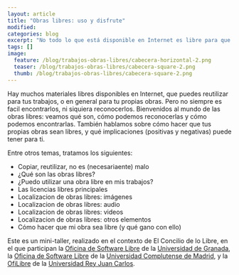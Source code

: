 ```yaml
---
layout: article
title: "Obras libres: uso y disfrute"
modified:
categories: blog
excerpt: "No todo lo que está disponible en Internet es libre para que lo usemos, pero si lo sabes buscar, hay mucho que sí: las obras libres. En este tipo de obras, el autor te ha dado dado permiso para que puedas usarlas y reutlizarlas sin problemas."
tags: []
image:
  feature: /blog/trabajos-obras-libres/cabecera-horizontal-2.png
  teaser: /blog/trabajos-obras-libres/cabecera-square-2.png
  thumb: /blog/trabajos-obras-libres/cabecera-square-2.png
---
```


Hay muchos materiales libres disponibles en Internet, que puedes reutilizar para tus trabajos, o en general para tu propias obras. Pero no siempre es facil encontrarlos, ni siquiera reconocerlos. Bienvenidos al mundo de las obras libres: veamos qué son, cómo podemos reconocerlas y cómo podemos encontrarlas. También hablamos sobre cómo hacer que tus propias obras sean libres, y qué implicaciones (positivas y negativas) puede tener para ti.

Entre otros temas, tratamos los siguientes:

* Copiar, reutilizar, no es (necesariaente) malo
* ¿Qué son las obras libres?
* ¿Puedo utilizar una obra libre en mis trabajos?
* Las licencias libres principales
* Localizacion de obras libres: imágenes
* Localizacion de obras libres: audio
* Localizacion de obras libres: videos
* Localizacion de obras libres: otros elementos
* Cómo hacer que mi obra sea libre (y qué gano con ello)

Este es un mini-taller, realizado en el contexto de El Concilio de lo Libre, en el que participan la [Oficina de Software Libre](https://osl.ugr.es/) de la [Universidad de Granada](https://ugr.es/), la [Oficina de Software Libre](https://www.ucm.es/oficina-de-software-libre/) de la [Universidad Complutense de Madrid](https://ucm.es), y la [OfiLibre](https://ofilibre.gitlab.io) de la [Universidad Rey Juan Carlos](https://urjc.es).
